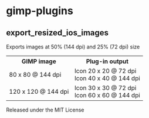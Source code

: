 gimp-plugins
============

export_resized_ios_images
-------------------------

Exports images at 50% (144 dpi) and 25% (72 dpi) size

<table>
  <tr><th>GIMP image</th><th>Plug-in output</th></tr>
  <tr>
    <td>80 x 80 @ 144 dpi</td>
    <td>Icon 20 x 20 @ 72 dpi<br>Icon 40 x 40 @ 144 dpi</td>
  </tr>
  <tr>
    <td>120 x 120 @ 144 dpi</td>
    <td>Icon 30 x 30 @ 72 dpi<br>Icon 60 x 60 @ 144 dpi</td>
  </tr>
</table>

Released under the MIT License
